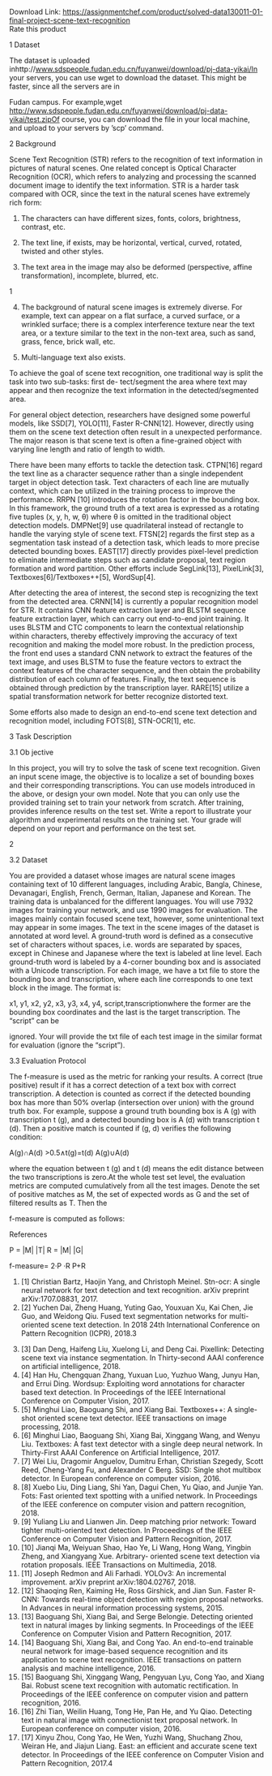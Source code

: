 Download Link: https://assignmentchef.com/product/solved-data130011-01-final-project-scene-text-recognition
<br>
<span class="kksr-muted">Rate this product</span>

1 Dataset

The dataset is uploaded inhttp://www.sdspeople.fudan.edu.cn/fuyanwei/download/pj-data-yikai/In your servers, you can use wget to download the dataset. This might be faster, since all the servers are in

Fudan campus. For example,wget http://www.sdspeople.fudan.edu.cn/fuyanwei/download/pj-data-yikai/test.zipOf course, you can download the file in your local machine, and upload to your servers by ’scp’ command.

2 Background

Scene Text Recognition (STR) refers to the recognition of text information in pictures of natural scenes. One related concept is Optical Character Recognition (OCR), which refers to analyzing and processing the scanned document image to identify the text information. STR is a harder task compared with OCR, since the text in the natural scenes have extremely rich form:

1. The characters can have different sizes, fonts, colors, brightness, contrast, etc.

2. The text line, if exists, may be horizontal, vertical, curved, rotated, twisted and other styles.

3. The text area in the image may also be deformed (perspective, affine transformation), incomplete, blurred, etc.

1

4. The background of natural scene images is extremely diverse. For example, text can appear on a flat surface, a curved surface, or a wrinkled surface; there is a complex interference texture near the text area, or a texture similar to the text in the non-text area, such as sand, grass, fence, brick wall, etc.

5. Multi-language text also exists.

To achieve the goal of scene text recognition, one traditional way is split the task into two sub-tasks: first de- tect/segment the area where text may appear and then recognize the text information in the detected/segmented area.

For general object detection, researchers have designed some powerful models, like SSD[7], YOLO[11], Faster R-CNN[12]. However, directly using them on the scene text detection often result in a unexpected performance. The major reason is that scene text is often a fine-grained object with varying line length and ratio of length to width.

There have been many efforts to tackle the detection task. CTPN[16] regard the text line as a character sequence rather than a single independent target in object detection task. Text characters of each line are mutually context, which can be utilized in the training process to improve the performance. RRPN [10] introduces the rotation factor in the bounding box. In this framework, the ground truth of a text area is expressed as a rotating five tuples (x, y, h, w, θ) where θ is omitted in the traditional object detection models. DMPNet[9] use quadrilateral instead of rectangle to handle the varying style of scene text. FTSN[2] regards the first step as a segmentation task instead of a detection task, which leads to more precise detected bounding boxes. EAST[17] directly provides pixel-level prediction to eliminate intermediate steps such as candidate proposal, text region formation and word partition. Other efforts include SegLink[13], PixelLink[3], Textboxes[6]/Textboxes++[5], WordSup[4].

After detecting the area of interest, the second step is recognizing the text from the detected area. CRNN[14] is currently a popular recognition model for STR. It contains CNN feature extraction layer and BLSTM sequence feature extraction layer, which can carry out end-to-end joint training. It uses BLSTM and CTC components to learn the contextual relationship within characters, thereby effectively improving the accuracy of text recognition and making the model more robust. In the prediction process, the front end uses a standard CNN network to extract the features of the text image, and uses BLSTM to fuse the feature vectors to extract the context features of the character sequence, and then obtain the probability distribution of each column of features. Finally, the text sequence is obtained through prediction by the transcription layer. RARE[15] utilize a spatial transformation network for better recognize distorted text.

Some efforts also made to design an end-to-end scene text detection and recognition model, including FOTS[8], STN-OCR[1], etc.

3 Task Description

3.1 Ob jective

In this project, you will try to solve the task of scene text recognition. Given an input scene image, the objective is to localize a set of bounding boxes and their corresponding transcriptions. You can use models introduced in the above, or design your own model. Note that you can only use the provided training set to train your network from scratch. After training, provides inference results on the test set. Write a report to illustrate your algorithm and experimental results on the training set. Your grade will depend on your report and performance on the test set.

2

3.2 Dataset

You are provided a dataset whose images are natural scene images containing text of 10 different languages, including Arabic, Bangla, Chinese, Devanagari, English, French, German, Italian, Japanese and Korean. The training data is unbalanced for the different languages. You will use 7932 images for training your network, and use 1990 images for evaluation. The images mainly contain focused scene text, however, some unintentional text may appear in some images. The text in the scene images of the dataset is annotated at word level. A ground-truth word is defined as a consecutive set of characters without spaces, i.e. words are separated by spaces, except in Chinese and Japanese where the text is labeled at line level. Each ground-truth word is labeled by a 4-corner bounding box and is associated with a Unicode transcription. For each image, we have a txt file to store the bounding box and transcription, where each line corresponds to one text block in the image. The format is:

x1, y1, x2, y2, x3, y3, x4, y4, script,transcriptionwhere the former are the bounding box coordinates and the last is the target transcription. The “script” can be

ignored. Your will provide the txt file of each test image in the similar format for evaluation (ignore the “script”).

3.3 Evaluation Protocol

The f-measure is used as the metric for ranking your results. A correct (true positive) result if it has a correct detection of a text box with correct transcription. A detection is counted as correct if the detected bounding box has more than 50% overlap (intersection over union) with the ground truth box. For example, suppose a ground truth bounding box is A (g) with transcription t (g), and a detected bounding box is A (d) with transcription t (d). Then a positive match is counted if (g, d) verifies the following condition:

A(g)∩A(d) &gt;0.5∧t(g)=t(d) A(g)∪A(d)

where the equation between t (g) and t (d) means the edit distance between the two transcriptions is zero.At the whole test set level, the evaluation metrics are computed cumulatively from all the test images. Denote the set of positive matches as M, the set of expected words as G and the set of filtered results as T. Then the

f-measure is computed as follows:

References

P = |M| |T| R = |M| |G|

f-measure= 2·P ·R P+R

<ol>

 <li>[1]  Christian Bartz, Haojin Yang, and Christoph Meinel. Stn-ocr: A single neural network for text detection and text recognition. arXiv preprint arXiv:1707.08831, 2017.</li>

 <li>[2]  Yuchen Dai, Zheng Huang, Yuting Gao, Youxuan Xu, Kai Chen, Jie Guo, and Weidong Qiu. Fused text segmentation networks for multi-oriented scene text detection. In 2018 24th International Conference on Pattern Recognition (ICPR), 2018.3</li>

</ol>

<ol start="3">

 <li>[3]  Dan Deng, Haifeng Liu, Xuelong Li, and Deng Cai. Pixellink: Detecting scene text via instance segmentation. In Thirty-second AAAI conference on artificial intelligence, 2018.</li>

 <li>[4]  Han Hu, Chengquan Zhang, Yuxuan Luo, Yuzhuo Wang, Junyu Han, and Errui Ding. Wordsup: Exploiting word annotations for character based text detection. In Proceedings of the IEEE International Conference on Computer Vision, 2017.</li>

 <li>[5]  Minghui Liao, Baoguang Shi, and Xiang Bai. Textboxes++: A single-shot oriented scene text detector. IEEE transactions on image processing, 2018.</li>

 <li>[6]  Minghui Liao, Baoguang Shi, Xiang Bai, Xinggang Wang, and Wenyu Liu. Textboxes: A fast text detector with a single deep neural network. In Thirty-First AAAI Conference on Artificial Intelligence, 2017.</li>

 <li>[7]  Wei Liu, Dragomir Anguelov, Dumitru Erhan, Christian Szegedy, Scott Reed, Cheng-Yang Fu, and Alexander C Berg. SSD: Single shot multibox detector. In European conference on computer vision, 2016.</li>

 <li>[8]  Xuebo Liu, Ding Liang, Shi Yan, Dagui Chen, Yu Qiao, and Junjie Yan. Fots: Fast oriented text spotting with a unified network. In Proceedings of the IEEE conference on computer vision and pattern recognition, 2018.</li>

 <li>[9]  Yuliang Liu and Lianwen Jin. Deep matching prior network: Toward tighter multi-oriented text detection. In Proceedings of the IEEE Conference on Computer Vision and Pattern Recognition, 2017.</li>

 <li>[10]  Jianqi Ma, Weiyuan Shao, Hao Ye, Li Wang, Hong Wang, Yingbin Zheng, and Xiangyang Xue. Arbitrary- oriented scene text detection via rotation proposals. IEEE Transactions on Multimedia, 2018.</li>

 <li>[11]  Joseph Redmon and Ali Farhadi. YOLOv3: An incremental improvement. arXiv preprint arXiv:1804.02767, 2018.</li>

 <li>[12]  Shaoqing Ren, Kaiming He, Ross Girshick, and Jian Sun. Faster R-CNN: Towards real-time object detection with region proposal networks. In Advances in neural information processing systems, 2015.</li>

 <li>[13]  Baoguang Shi, Xiang Bai, and Serge Belongie. Detecting oriented text in natural images by linking segments. In Proceedings of the IEEE Conference on Computer Vision and Pattern Recognition, 2017.</li>

 <li>[14]  Baoguang Shi, Xiang Bai, and Cong Yao. An end-to-end trainable neural network for image-based sequence recognition and its application to scene text recognition. IEEE transactions on pattern analysis and machine intelligence, 2016.</li>

 <li>[15]  Baoguang Shi, Xinggang Wang, Pengyuan Lyu, Cong Yao, and Xiang Bai. Robust scene text recognition with automatic rectification. In Proceedings of the IEEE conference on computer vision and pattern recognition, 2016.</li>

 <li>[16]  Zhi Tian, Weilin Huang, Tong He, Pan He, and Yu Qiao. Detecting text in natural image with connectionist text proposal network. In European conference on computer vision, 2016.</li>

 <li>[17]  Xinyu Zhou, Cong Yao, He Wen, Yuzhi Wang, Shuchang Zhou, Weiran He, and Jiajun Liang. East: an efficient and accurate scene text detector. In Proceedings of the IEEE conference on Computer Vision and Pattern Recognition, 2017.4</li>